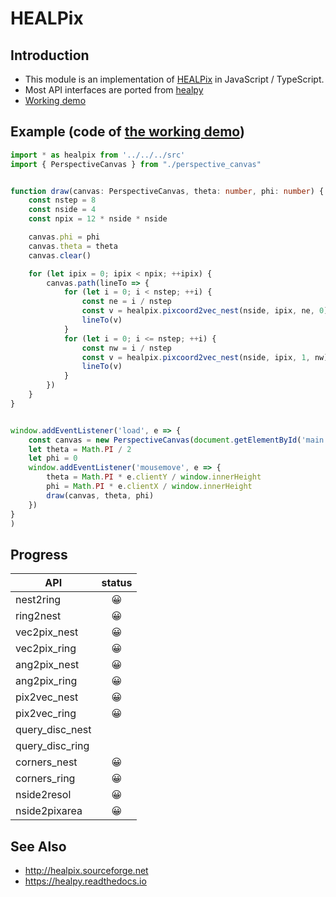 # HEALPix

## Introduction
* This module is an implementation of [HEALPix](http://healpix.sourceforge.net) in JavaScript / TypeScript.
* Most API interfaces are ported from [healpy](https://healpy.readthedocs.io/en/latest/)
* [Working demo](http://michitaro.github.io/healpix/example/dist/)

## Example (code of [the working demo](http://michitaro.github.io/healpix/example/dist/))
```typescript
import * as healpix from '../../../src'
import { PerspectiveCanvas } from "./perspective_canvas"


function draw(canvas: PerspectiveCanvas, theta: number, phi: number) {
    const nstep = 8
    const nside = 4
    const npix = 12 * nside * nside

    canvas.phi = phi
    canvas.theta = theta
    canvas.clear()

    for (let ipix = 0; ipix < npix; ++ipix) {
        canvas.path(lineTo => {
            for (let i = 0; i < nstep; ++i) {
                const ne = i / nstep
                const v = healpix.pixcoord2vec_nest(nside, ipix, ne, 0)
                lineTo(v)
            }
            for (let i = 0; i <= nstep; ++i) {
                const nw = i / nstep
                const v = healpix.pixcoord2vec_nest(nside, ipix, 1, nw)
                lineTo(v)
            }
        })
    }
}


window.addEventListener('load', e => {
    const canvas = new PerspectiveCanvas(document.getElementById('main') as HTMLCanvasElement)
    let theta = Math.PI / 2
    let phi = 0
    window.addEventListener('mousemove', e => {
        theta = Math.PI * e.clientY / window.innerHeight
        phi = Math.PI * e.clientX / window.innerHeight
        draw(canvas, theta, phi)
    })
}
)
```

## Progress
|API                |status|
|-------------------|:------------------------------------:|
|nest2ring          |😀|
|ring2nest          |😀|
|vec2pix_nest       |😀|
|vec2pix_ring       |😀|
|ang2pix_nest       |😀|
|ang2pix_ring       |😀|
|pix2vec_nest       |😀|
|pix2vec_ring       |😀|
|query_disc_nest    ||
|query_disc_ring    ||
|corners_nest       |😀|
|corners_ring       |😀|
|nside2resol        |😀|
|nside2pixarea      |😀|

## See Also
* http://healpix.sourceforge.net
* https://healpy.readthedocs.io